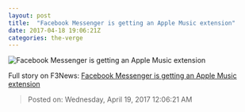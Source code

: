```yaml
---
layout: post
title:  "Facebook Messenger is getting an Apple Music extension"
date: 2017-04-18 19:06:21Z
categories: the-verge
---
```


![Facebook Messenger is getting an Apple Music extension](https://cdn0.vox-cdn.com/thumbor/TKWnoz2LrB0kBK1OcQ_zOQ-kceM=/0x0:2457x1382/1600x900/cdn0.vox-cdn.com/uploads/chorus_image/image/54322681/fbm.0.png)




Full story on F3News: [Facebook Messenger is getting an Apple Music extension](http://www.f3nws.com/n/dAFC4H)

> Posted on: Wednesday, April 19, 2017 12:06:21 AM
